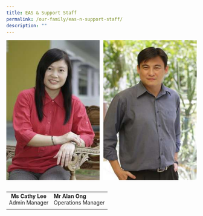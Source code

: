 ```yaml
---
title: EAS & Support Staff
permalink: /our-family/eas-n-support-staff/
description: ""
---
```

<img src="/images/ea1.jpg" style="width:49%" align=left>
<img src="/images/ea2.jpg" style="width:49%" align=right>
<br clear="left"><br>

|   |   |
|:-:|---|
| **Ms Cathy Lee**  <br>Admin Manager  | **Mr Alan Ong**  <br>Operations Manager  |
|   |   |